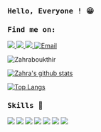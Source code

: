 ### <samp>Hello, Everyone ! :grinning: </samp>

### <samp> Find me on: </samp>
<a href="https://www.facebook.com/Zahra.Boukthir" target="_blank">
<img src="https://img.shields.io/badge/facebook%20-%2314354C.svg?&style=for-the-badge&logo=facebook&logoColor=white"/>
</a><a href="https://www.linkedin.com/in/zahra-boukthir-748591185" target="_blank">
<img src="https://img.shields.io/badge/linkedin%20-%2314354C.svg?&style=for-the-badge&logo=linkedin&logoColor=white"/>
</a><a href="https://twitter.com/ZahraBoukthir" target="_blank">
<img src="https://img.shields.io/badge/twitter%20-%2314354C.svg?&style=for-the-badge&logo=twitter&logoColor=white"/>
</a>
<a href="mailto:zahraboukthir@gmail.com">
  <img alt="Email" src="https://img.shields.io/badge/Email-zahraboukthir@gmail.com-blue?style=flat-square&logo=gmail&logoColor=white">
</a>
<p align="left"> <img src="https://komarev.com/ghpvc/?username=zahraboukthir" alt="Zahraboukthir" /> </p>

[![Zahra's github stats](https://github-readme-stats.vercel.app/api?username=zahraboukthir&hide=stars,issues&count_private=true&show_icons=true&theme=tokyonight)](https://github.com/zahraboukthir/github-readme-stats) <br />

<!-- ![Kelvin's github stats](https://github-readme-stats.vercel.app/api?username=kelvin-mai&show_icons=true&theme=nightowl) -->
[![Top Langs](https://github-readme-stats.vercel.app/api/top-langs/?username=zahraboukthir&theme=nightowl&hide=html,css&langs_count=7)](https://github.com/zahraboukthir/github-readme-stats)

### <samp>Skills </samp> :muscle:

<img src="https://img.shields.io/badge/python%20-%2314354C.svg?&style=for-the-badge&logo=python&logoColor=white"/> 
<img src="https://img.shields.io/badge/reactjs%20-%23092E20.svg?&style=for-the-badge&logo=reactjs&logoColor=white"/> 
<img src="https://img.shields.io/badge/javascript%20-%23323330.svg?&style=for-the-badge&logo=javascript&logoColor=%23F7DF1E"/> 
<img src="https://img.shields.io/badge/html5%20-%23E34F26.svg?&style=for-the-badge&logo=html5&logoColor=white"/>
<img src="https://img.shields.io/badge/css3%20-%231572B6.svg?&style=for-the-badge&logo=css3&logoColor=white"/> 
<img src="https://img.shields.io/badge/bootstrap%20-%23563D7C.svg?&style=for-the-badge&logo=bootstrap&logoColor=white"/> 
<img src="https://img.shields.io/badge/git%20-%23F05033.svg?&style=for-the-badge&logo=git&logoColor=white"/> 
